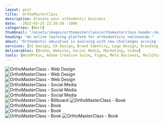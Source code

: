 ```yaml
---
layout: post
title:  OrthoMasterClass
description: Elevate your orthodontic business
date:   2022-03-25 22:26:59 -1000
categories: [Work]
thumbnail: "/assets/images/orthomasterclass/orthomasterclass-header-image.jpg"
heading: "An online learning platform for orthodontists nationwide."
about: "Orthodontic education is evolving with new challenges arising in the digital age of orthodontics. Even orthodontists may have trouble adapting to current treatment methods. OrthoMasterClass, founded by Dr. Sean Holliday, aims to provide innovative learning opportunities for orthodontists to tackle these challenges. The online learning platform presents recommendations for clinical efficiency, business opportunities, and impactful patient experiences."
services: [UI Design, UX Design, Brand Identity, Logo Design, Branding Guidelines, Marketing Materials, Illustration, Photography, Video, Front-end Development, Back-end Development, Social Media, Email Marketing, Search Enginge Optimization, Search Engine Marketing]
deliverables: [Brand, Website, Social Media, Marketing, Video]
tools: [WordPress, Adobe Creative Suite, Figma, Meta Business, MailChimp, Google Analytics, Final Cut Pro]
---
```

<img alt="OrthoMasterClass - Web Design" src="/assets/images/orthomasterclass/orthomasterclass-00.jpg">
<div class="row">
    <div class="col">
        <img alt="OrthoMasterClass - Web Design" src="/assets/images/orthomasterclass/orthomasterclass-01.jpg">
    </div>
    <div class="col">
         <img alt="OrthoMasterClass - Web Design" src="/assets/images/orthomasterclass/orthomasterclass-02.jpg">
    </div>
</div>
<img alt="OrthoMasterClass - Social Media" src="/assets/images/orthomasterclass/orthomasterclass-03.jpg">
<div class="row">
    <div class="col">
        <img alt="OrthoMasterClass - Social Media" src="/assets/images/orthomasterclass/orthomasterclass-04.jpg">
    </div>
    <div class="col">
         <img alt="OrthoMasterClass - Social Media" src="/assets/images/orthomasterclass/orthomasterclass-05.jpg">
    </div>
</div>
<img alt="OrthoMasterClass - Billboard" src="/assets/images/orthomasterclass/orthomasterclass-06.jpg">
<img alt="OrthoMasterClass - Book" src="/assets/images/orthomasterclass/orthomasterclass-07.jpg">
<div class="row">
    <div class="col">
        <img alt="OrthoMasterClass - Book" src="/assets/images/orthomasterclass/orthomasterclass-08.jpg">
    </div>
    <div class="col">
         <img alt="OrthoMasterClass - Book" src="/assets/images/orthomasterclass/orthomasterclass-09.jpg">
    </div>
</div>
<img alt="OrthoMasterClass - Book" src="/assets/images/orthomasterclass/orthomasterclass-10.jpg">
<img alt="OrthoMasterClass - Book" src="/assets/images/orthomasterclass/orthomasterclass-11.jpg">
<script src="https://fast.wistia.com/embed/medias/qt9nba1rzx.jsonp" async></script>
<script src="https://fast.wistia.com/assets/external/E-v1.js" async></script>
<div class="wistia_responsive_padding" style="padding:56.25% 0 0 0;position:relative;">
    <div class="wistia_responsive_wrapper" style="height:100%;left:0;position:absolute;top:0;width:100%;">
        <span class="wistia_embed wistia_async_qt9nba1rzx popover=true popoverAnimateThumbnail=true videoFoam=true" style="display:inline-block;height:100%;position:relative;width:100%">&nbsp;</span>
    </div>
</div>